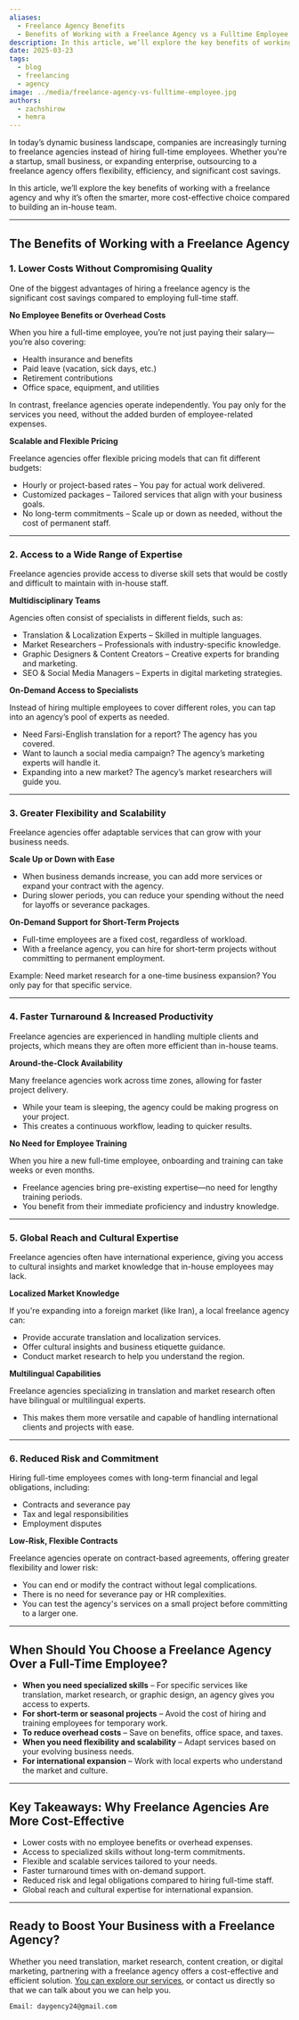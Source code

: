 ```yaml
---
aliases:
  - Freelance Agency Benefits
  - Benefits of Working with a Freelance Agency vs a Fulltime Employee
description: In this article, we’ll explore the key benefits of working with a freelance agency and why it's the better option than having fulltime employees.
date: 2025-03-23
tags:
  - blog
  - freelancing
  - agency
image: ../media/freelance-agency-vs-fulltime-employee.jpg
authors:
  - zachshirow
  - hemra
---
```


In today’s dynamic business landscape, companies are increasingly turning to freelance agencies instead of hiring full-time employees. Whether you're a startup, small business, or expanding enterprise, outsourcing to a freelance agency offers flexibility, efficiency, and significant cost savings.

In this article, we’ll explore the key benefits of working with a freelance agency and why it’s often the smarter, more cost-effective choice compared to building an in-house team.

---

## The Benefits of Working with a Freelance Agency

### 1. Lower Costs Without Compromising Quality

One of the biggest advantages of hiring a freelance agency is the significant cost savings compared to employing full-time staff.

**No Employee Benefits or Overhead Costs**

When you hire a full-time employee, you’re not just paying their salary—you’re also covering:

- Health insurance and benefits
- Paid leave (vacation, sick days, etc.)
- Retirement contributions
- Office space, equipment, and utilities

In contrast, freelance agencies operate independently. You pay only for the services you need, without the added burden of employee-related expenses.

**Scalable and Flexible Pricing**

Freelance agencies offer flexible pricing models that can fit different budgets:

- Hourly or project-based rates – You pay for actual work delivered.
- Customized packages – Tailored services that align with your business goals.
- No long-term commitments – Scale up or down as needed, without the cost of permanent staff.

---

### 2. Access to a Wide Range of Expertise

Freelance agencies provide access to diverse skill sets that would be costly and difficult to maintain with in-house staff.

**Multidisciplinary Teams**

Agencies often consist of specialists in different fields, such as:

- Translation & Localization Experts – Skilled in multiple languages.
- Market Researchers – Professionals with industry-specific knowledge.
- Graphic Designers & Content Creators – Creative experts for branding and marketing.
- SEO & Social Media Managers – Experts in digital marketing strategies.

**On-Demand Access to Specialists**

Instead of hiring multiple employees to cover different roles, you can tap into an agency’s pool of experts as needed.

- Need Farsi-English translation for a report? The agency has you covered.
- Want to launch a social media campaign? The agency’s marketing experts will handle it.
- Expanding into a new market? The agency’s market researchers will guide you.

---

### 3. Greater Flexibility and Scalability

Freelance agencies offer adaptable services that can grow with your business needs.

**Scale Up or Down with Ease**

- When business demands increase, you can add more services or expand your contract with the agency.
- During slower periods, you can reduce your spending without the need for layoffs or severance packages.

**On-Demand Support for Short-Term Projects**

- Full-time employees are a fixed cost, regardless of workload.
- With a freelance agency, you can hire for short-term projects without committing to permanent employment.

Example: Need market research for a one-time business expansion? You only pay for that specific service.

---

### 4. Faster Turnaround & Increased Productivity

Freelance agencies are experienced in handling multiple clients and projects, which means they are often more efficient than in-house teams.

**Around-the-Clock Availability**

Many freelance agencies work across time zones, allowing for faster project delivery.

- While your team is sleeping, the agency could be making progress on your project.
- This creates a continuous workflow, leading to quicker results.

**No Need for Employee Training**

When you hire a new full-time employee, onboarding and training can take weeks or even months.

- Freelance agencies bring pre-existing expertise—no need for lengthy training periods.
- You benefit from their immediate proficiency and industry knowledge.

---

### 5. Global Reach and Cultural Expertise

Freelance agencies often have international experience, giving you access to cultural insights and market knowledge that in-house employees may lack.

**Localized Market Knowledge**

If you're expanding into a foreign market (like Iran), a local freelance agency can:

- Provide accurate translation and localization services.
- Offer cultural insights and business etiquette guidance.
- Conduct market research to help you understand the region.

**Multilingual Capabilities**

Freelance agencies specializing in translation and market research often have bilingual or multilingual experts.

- This makes them more versatile and capable of handling international clients and projects with ease.

---

### 6. Reduced Risk and Commitment

Hiring full-time employees comes with long-term financial and legal obligations, including:

- Contracts and severance pay
- Tax and legal responsibilities
- Employment disputes

 **Low-Risk, Flexible Contracts**

Freelance agencies operate on contract-based agreements, offering greater flexibility and lower risk:

- You can end or modify the contract without legal complications.
- There is no need for severance pay or HR complexities.
- You can test the agency's services on a small project before committing to a larger one.

---

## When Should You Choose a Freelance Agency Over a Full-Time Employee?

- **When you need specialized skills** – For specific services like translation, market research, or graphic design, an agency gives you access to experts.  
- **For short-term or seasonal projects** – Avoid the cost of hiring and training employees for temporary work.  
- **To reduce overhead costs** – Save on benefits, office space, and taxes.  
- **When you need flexibility and scalability** – Adapt services based on your evolving business needs.  
- **For international expansion** – Work with local experts who understand the market and culture.

---

## Key Takeaways: Why Freelance Agencies Are More Cost-Effective

- Lower costs with no employee benefits or overhead expenses.  
- Access to specialized skills without long-term commitments.  
- Flexible and scalable services tailored to your needs.  
- Faster turnaround times with on-demand support.  
- Reduced risk and legal obligations compared to hiring full-time staff.  
- Global reach and cultural expertise for international expansion.

---

## Ready to Boost Your Business with a Freelance Agency?

Whether you need translation, market research, content creation, or digital marketing, partnering with a freelance agency offers a cost-effective and efficient solution. [You can explore our services](/services), or contact us directly so that we can talk about you we can help you.

```
Email: daygency24@gmail.com
```
